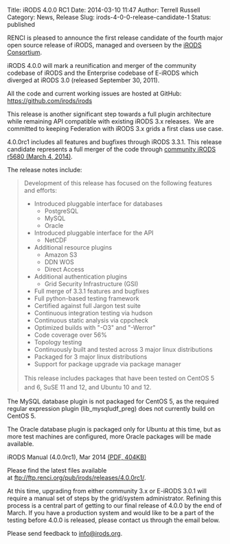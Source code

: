 Title: iRODS 4.0.0 RC1
Date: 2014-03-10 11:47
Author: Terrell Russell
Category: News, Release
Slug: irods-4-0-0-release-candidate-1
Status: published

RENCI is pleased to announce the first release candidate of the fourth
major open source release of iRODS, managed and overseen by the [iRODS
Consortium](http://irods-consortium.org/).

iRODS 4.0.0 will mark a reunification and merger of the community
codebase of iRODS and the Enterprise codebase of E-iRODS which diverged
at iRODS 3.0 (released September 30, 2011).

All the code and current working issues are hosted at GitHub:
<https://github.com/irods/irods>

This release is another significant step towards a full plugin
architecture while remaining API compatible with existing iRODS 3.x
releases.  We are committed to keeping Federation with iRODS 3.x grids a
first class use case.

4.0.0rc1 includes all features and bugfixes through iRODS 3.3.1. This
release candidate represents a full merger of the code through
[community iRODS r5680 (March 4,
2014)](https://github.com/irods/irods-legacy/commit/1e2320f95254ddb465387ae15ddd76a070e938e0).

The release notes include:

> Development of this release has focused on the following features and
> efforts:
>
> -   Introduced pluggable interface for databases
>     -   PostgreSQL
>     -   MySQL
>     -   Oracle
> -   Introduced pluggable interface for the API
>     -   NetCDF
> -   Additional resource plugins
>     -   Amazon S3
>     -   DDN WOS
>     -   Direct Access
> -   Additional authentication plugins
>     -   Grid Security Infrastructure (GSI)
> -   Full merge of 3.3.1 features and bugfixes
> -   Full python-based testing framework
> -   Certified against full Jargon test suite
> -   Continuous integration testing via hudson
> -   Continuous static analysis via cppcheck
> -   Optimized builds with "-O3" and "-Werror"
> -   Code coverage over 56%
> -   Topology testing
> -   Continuously built and tested across 3 major linux distributions
> -   Packaged for 3 major linux distributions
> -   Support for package upgrade via package manager
>
> <span style="line-height: 1.5em;">This release includes packages that
> have been tested on CentOS 5 and 6, SuSE 11 and 12, and Ubuntu 10 and
> 12.</span>

The MySQL database plugin is not packaged for CentOS 5, as the required
regular expression plugin (lib\_mysqludf\_preg) does not currently build
on CentOS 5.

The Oracle database plugin is packaged only for Ubuntu at this time, but
as more test machines are configured, more Oracle packages will be made
available.

iRODS Manual (4.0.0rc1), Mar 2014 [(PDF,
404KB)]({filename}/uploads/2014/03/irods-manual-4.0.0rc1.pdf)

Please find the latest files available
at <ftp://ftp.renci.org/pub/irods/releases/4.0.0rc1/>.

At this time, upgrading from either community 3.x or E-iRODS 3.0.1 will
require a manual set of steps by the grid/system administrator. Refining
this process is a central part of getting to our final release of 4.0.0
by the end of March. If you have a production system and would like to
be a part of the testing before 4.0.0 is released, please contact us
through the email below.

Please send feedback to <info@irods.org>.
